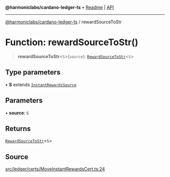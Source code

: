 **@harmoniclabs/cardano-ledger-ts** • [Readme](../README.md) \| [API](../globals.md)

***

[@harmoniclabs/cardano-ledger-ts](../README.md) / rewardSourceToStr

# Function: rewardSourceToStr()

> **rewardSourceToStr**\<`S`\>(`source`): [`RewardSourceToStr`](../type-aliases/RewardSourceToStr.md)\<`S`\>

## Type parameters

• **S** extends [`InstantRewardsSource`](../enumerations/InstantRewardsSource.md)

## Parameters

• **source**: `S`

## Returns

[`RewardSourceToStr`](../type-aliases/RewardSourceToStr.md)\<`S`\>

## Source

[src/ledger/certs/MoveInstantRewardsCert.ts:24](https://github.com/HarmonicLabs/cardano-ledger-ts/blob/d1659b0/src/ledger/certs/MoveInstantRewardsCert.ts#L24)

